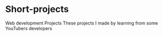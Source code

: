 # Short-projects
Web development  Projects
These projects I made by learning from some YouTubers developers
